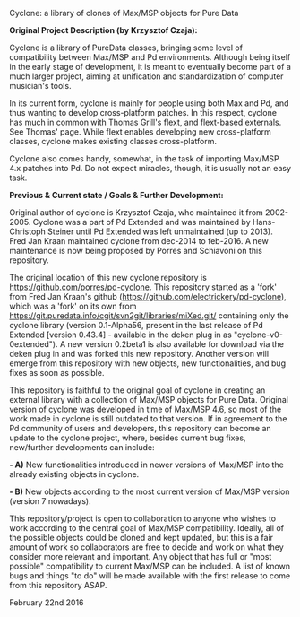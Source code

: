 Cyclone: a library of clones of Max/MSP objects for Pure Data

<strong>Original Project Description (by Krzysztof Czaja):</strong>

Cyclone is a library of PureData classes, bringing some level of compatibility between Max/MSP and Pd environments. Although being itself in the early stage of development, it is meant to eventually become part of a much larger project, aiming at unification and standardization of computer musician's tools. 

In its current form, cyclone is mainly for people using both Max and Pd, and thus wanting to develop cross-platform patches. In this respect, cyclone has much in common with Thomas Grill's flext, and flext-based externals. See Thomas' page. While flext enables developing new cross-platform classes, cyclone makes existing classes cross-platform. 

Cyclone also comes handy, somewhat, in the task of importing Max/MSP 4.x patches into Pd. Do not expect miracles, though, it is usually not an easy task.

<strong>Previous & Current state / Goals & Further Development:</strong>

Original author of cyclone is Krzysztof Czaja, who maintained it from 2002-2005. Cyclone was a part of Pd Extended and was maintained by Hans-Christoph Steiner until Pd Extended was left unmaintained (up to 2013). Fred Jan Kraan maintained cyclone from dec-2014 to feb-2016. A new maintenance is now being proposed by Porres and Schiavoni on this repository.

The original location of this new cyclone repository is https://github.com/porres/pd-cyclone. This repository started as a 'fork' from Fred Jan Kraan's github (https://github.com/electrickery/pd-cyclone), which was a 'fork' on its own from <https://git.puredata.info/cgit/svn2git/libraries/miXed.git/> containing only the cyclone library (version 0.1-Alpha56, present in the last release of Pd Extended [version 0.43.4] - available in the deken plug in as "cyclone-v0-0extended"). A new version 0.2beta1 is also available for download via the deken plug in and was forked this new repository. Another version will emerge from this repository with new objects, new functionalities, and bug fixes as soon as possible.

This repository is faithful to the original goal of cyclone in creating an external library with a collection of Max/MSP objects for Pure Data. Original version of cyclone was developed in time of Max/MSP 4.6, so most of the work made in cyclone is still outdated to that version. If in agreement to the Pd community of users and developers, this repository can become an update to the cyclone project, where, besides current bug fixes, new/further developments can include:

<strong>- A)</strong> New functionalities introduced in newer versions of Max/MSP into the already existing objects in cyclone.

<strong>- B)</strong> New objects according to the most current version of Max/MSP version (version 7 nowadays). 

This repository/project is open to collaboration to anyone who wishes to work according to the central goal of Max/MSP compatibility. Ideally, all of the possible objects could be cloned and kept updated, but this is a fair amount of work so collaborators are free to decide and work on what they consider more relevant and important. Any object that has full or "most possible" compatibility to current Max/MSP can be included. A list of known bugs and things "to do" will be made available with the first release to come from this repository ASAP.

February 22nd 2016
